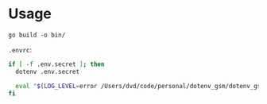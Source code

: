 # Usage

`go build -o bin/`

`.envrc`:
```bash
if [ -f .env.secret ]; then
  dotenv .env.secret

  eval "$(LOG_LEVEL=error /Users/dvd/code/personal/dotenv_gsm/dotenv_gsm bash .env.secret)"
fi
```
